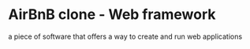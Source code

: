 <h1>AirBnB clone - Web framework</h1>
<p>a piece of software that offers a way to create and run web applications</p>
